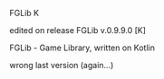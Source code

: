 FGLib K

edited on release FGLib v.0.9.9.0 [K]

FGLib - Game Library, written on Kotlin

wrong last version (again...)